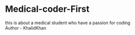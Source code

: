# Medical-coder-First
this is about a medical student who have a passion for coding
<br>
Author - KhalidKhan
